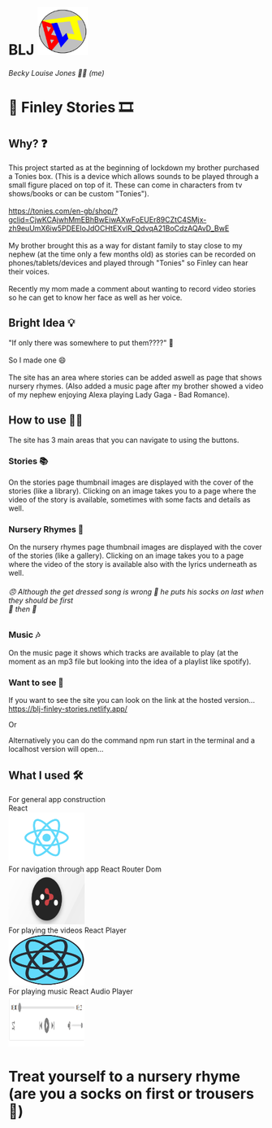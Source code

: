 <!-- # Getting Started with Create React App

This project was bootstrapped with [Create React App](https://github.com/facebook/create-react-app).

## Available Scripts

In the project directory, you can run:

### `npm start`

Runs the app in the development mode.\
Open [http://localhost:3000](http://localhost:3000) to view it in the browser.

The page will reload if you make edits.\
You will also see any lint errors in the console.

### `npm test`

Launches the test runner in the interactive watch mode.\
See the section about [running tests](https://facebook.github.io/create-react-app/docs/running-tests) for more information.

### `npm run build`

Builds the app for production to the `build` folder.\
It correctly bundles React in production mode and optimizes the build for the best performance.

The build is minified and the filenames include the hashes.\
Your app is ready to be deployed!

See the section about [deployment](https://facebook.github.io/create-react-app/docs/deployment) for more information.

### `npm run eject`

**Note: this is a one-way operation. Once you `eject`, you can’t go back!**

If you aren’t satisfied with the build tool and configuration choices, you can `eject` at any time. This command will remove the single build dependency from your project.

Instead, it will copy all the configuration files and the transitive dependencies (webpack, Babel, ESLint, etc) right into your project so you have full control over them. All of the commands except `eject` will still work, but they will point to the copied scripts so you can tweak them. At this point you’re on your own.

You don’t have to ever use `eject`. The curated feature set is suitable for small and middle deployments, and you shouldn’t feel obligated to use this feature. However we understand that this tool wouldn’t be useful if you couldn’t customize it when you are ready for it.

## Learn More

You can learn more in the [Create React App documentation](https://facebook.github.io/create-react-app/docs/getting-started).

To learn React, check out the [React documentation](https://reactjs.org/).

### Code Splitting

This section has moved here: [https://facebook.github.io/create-react-app/docs/code-splitting](https://facebook.github.io/create-react-app/docs/code-splitting)

### Analyzing the Bundle Size

This section has moved here: [https://facebook.github.io/create-react-app/docs/analyzing-the-bundle-size](https://facebook.github.io/create-react-app/docs/analyzing-the-bundle-size)

### Making a Progressive Web App

This section has moved here: [https://facebook.github.io/create-react-app/docs/making-a-progressive-web-app](https://facebook.github.io/create-react-app/docs/making-a-progressive-web-app)

### Advanced Configuration

This section has moved here: [https://facebook.github.io/create-react-app/docs/advanced-configuration](https://facebook.github.io/create-react-app/docs/advanced-configuration)

### Deployment

This section has moved here: [https://facebook.github.io/create-react-app/docs/deployment](https://facebook.github.io/create-react-app/docs/deployment)

### `npm run build` fails to minify

This section has moved here: [https://facebook.github.io/create-react-app/docs/troubleshooting#npm-run-build-fails-to-minify](https://facebook.github.io/create-react-app/docs/troubleshooting#npm-run-build-fails-to-minify) -->

# BLJ <img src = "./public/blj5.PNG" width = "100px" height = "auto" />

###### Becky Louise Jones 🙋‍♀️ (me)

# 📖 Finley Stories 🎞️

## Why? :question:

This project started as at the beginning of lockdown my brother purchased a Tonies box. (This is a device which allows sounds to be played through a small figure placed on top of it. These can come in characters from tv shows/books or can be custom "Tonies").
<br/>
<br/>
https://tonies.com/en-gb/shop/?gclid=CjwKCAjwhMmEBhBwEiwAXwFoEUEr89CZtC4SMjx-zh9euUmX6iw5PDEEIoJdOCHtEXvlR_QdvqA21BoCdzAQAvD_BwE
<br/>
<br/>
My brother brought this as a way for distant family to stay close to my nephew (at the time only a few months old) as stories can be recorded on phones/tablets/devices and played through "Tonies" so Finley can hear their voices.
<br/>
<br/>
Recently my mom made a comment about wanting to record video stories so he can get to know her face as well as her voice.

## Bright Idea 💡

"If only there was somewhere to put them????" 🤔
<br/>
<br/>
So I made one 😄
<br/>
<br/>
The site has an area where stories can be added aswell as page that shows nursery rhymes. (Also added a music page after my brother showed a video of my nephew enjoying Alexa playing Lady Gaga - Bad Romance).

## How to use 🧑‍🎓

The site has 3 main areas that you can navigate to using the buttons.

### Stories 📚

On the stories page thumbnail images are displayed with the cover of the stories (like a library). Clicking on an image takes you to a page where the video of the story is available, sometimes with some facts and details as well.

### Nursery Rhymes 👶

On the nursery rhymes page thumbnail images are displayed with the cover of the stories (like a gallery). Clicking on an image takes you to a page where the video of the story is available also with the lyrics underneath as well.

###### 😠 Although the get dressed song is wrong 🙅 he puts his socks on last when they should be first <br/>🧦 then 👖

### Music 🎶

On the music page it shows which tracks are available to play (at the moment as an mp3 file but looking into the idea of a playlist like spotify).

### Want to see :eyes:

If you want to see the site you can look on the link at the hosted version...
<br/>
https://blj-finley-stories.netlify.app/

Or

Alternatively you can do the command npm run start in the terminal and a localhost version will open...

## What I used 🛠️

For general app construction
<br/>
React
<br/>
<img src = "./public/1280px-React-icon.svg (1).png" width = "150px" height = "100px"/>
<br/>
For navigation through app
React Router Dom
<br/>
<img src = "./public/1_uwSAzkmaJGFf_0GmvTTZRQ.png" width = "150px" height = "100px" />
<br/>
For playing the videos
React Player
<br/>
<img src = "./public/download.png" width = "150px" height = "100px" />
<br/>
For playing music
React Audio Player
<br/>
<img src = "./public/screenshot.png" width = "150px" height = "100px"/>

# Treat yourself to a nursery rhyme (are you a socks on first or trousers 🤔)

